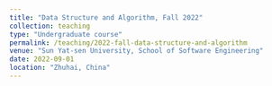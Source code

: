 ```yaml
---
title: "Data Structure and Algorithm, Fall 2022"
collection: teaching
type: "Undergraduate course"
permalink: /teaching/2022-fall-data-structure-and-algorithm
venue: "Sun Yat-sen University, School of Software Engineering"
date: 2022-09-01
location: "Zhuhai, China"
---
```

